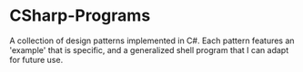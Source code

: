 # CSharp-Programs
A collection of design patterns implemented in C#. Each pattern features an 'example' that is specific, and a generalized shell program that 
I can adapt for future use. 
